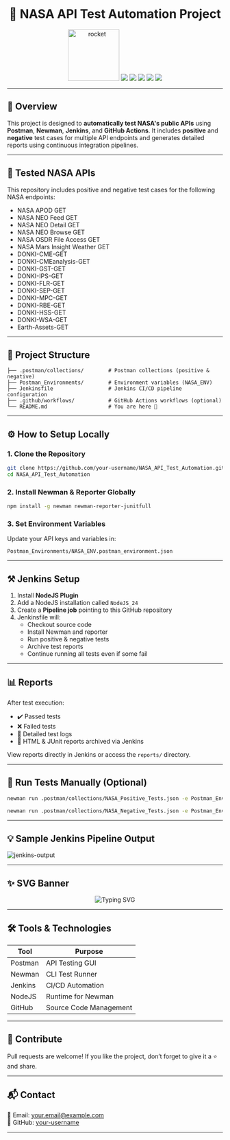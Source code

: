 
<h1 align="center">
  🚀 NASA API Test Automation Project
</h1>

<p align="center">
  <img src="https://media.giphy.com/media/3o7abldj0b3rxrZUxW/giphy.gif" width="120" alt="rocket">
  <img src="https://img.shields.io/badge/Postman-F24E1E?style=for-the-badge&logo=postman&logoColor=white"/>
  <img src="https://img.shields.io/badge/Newman-000000?style=for-the-badge&logo=newman&logoColor=white"/>
  <img src="https://img.shields.io/badge/Jenkins-D24939?style=for-the-badge&logo=jenkins&logoColor=white"/>
  <img src="https://img.shields.io/badge/GitHub-181717?style=for-the-badge&logo=github&logoColor=white"/>
  <img src="https://img.shields.io/badge/Node.js-339933?style=for-the-badge&logo=nodedotjs&logoColor=white"/>
</p>

---

## 🌌 Overview

This project is designed to **automatically test NASA's public APIs** using **Postman**, **Newman**, **Jenkins**, and **GitHub Actions**. It includes **positive** and **negative** test cases for multiple API endpoints and generates detailed reports using continuous integration pipelines.

---

## 📡 Tested NASA APIs

This repository includes positive and negative test cases for the following NASA endpoints:

- NASA APOD GET  
- NASA NEO Feed GET  
- NASA NEO Detail GET  
- NASA NEO Browse GET  
- NASA OSDR File Access GET  
- NASA Mars Insight Weather GET  
- DONKI-CME-GET  
- DONKI-CMEanalysis-GET  
- DONKI-GST-GET  
- DONKI-IPS-GET  
- DONKI-FLR-GET  
- DONKI-SEP-GET  
- DONKI-MPC-GET  
- DONKI-RBE-GET  
- DONKI-HSS-GET  
- DONKI-WSA-GET  
- Earth-Assets-GET  

---

## 📁 Project Structure

```
├── .postman/collections/        # Postman collections (positive & negative)
├── Postman_Environments/        # Environment variables (NASA_ENV)
├── Jenkinsfile                  # Jenkins CI/CD pipeline configuration
├── .github/workflows/           # GitHub Actions workflows (optional)
└── README.md                    # You are here 🚀
```

---

## ⚙️ How to Setup Locally

### 1. Clone the Repository

```bash
git clone https://github.com/your-username/NASA_API_Test_Automation.git
cd NASA_API_Test_Automation
```

### 2. Install Newman & Reporter Globally

```bash
npm install -g newman newman-reporter-junitfull
```

### 3. Set Environment Variables

Update your API keys and variables in:

```
Postman_Environments/NASA_ENV.postman_environment.json
```

---

## ⚒️ Jenkins Setup

1. Install **NodeJS Plugin**
2. Add a NodeJS installation called `NodeJS_24`
3. Create a **Pipeline job** pointing to this GitHub repository
4. Jenkinsfile will:
   - Checkout source code
   - Install Newman and reporter
   - Run positive & negative tests
   - Archive test reports
   - Continue running all tests even if some fail

---

## 📊 Reports

After test execution:

- ✔️ Passed tests
- ❌ Failed tests
- 📄 Detailed test logs
- 📁 HTML & JUnit reports archived via Jenkins

View reports directly in Jenkins or access the `reports/` directory.

---

## 🧪 Run Tests Manually (Optional)

```bash
newman run .postman/collections/NASA_Positive_Tests.json -e Postman_Environments/NASA_ENV.postman_environment.json -r cli,html,junit
```

```bash
newman run .postman/collections/NASA_Negative_Tests.json -e Postman_Environments/NASA_ENV.postman_environment.json -r cli,html,junit
```

---

## 💡 Sample Jenkins Pipeline Output

![jenkins-output](https://user-images.githubusercontent.com/12345678/jenkins-sample.gif)

---

## ✨ SVG Banner

<p align="center">
  <img src="https://readme-typing-svg.herokuapp.com?font=Fira+Code&size=24&duration=4000&pause=1000&color=F7F7F7&background=000000&center=true&vCenter=true&width=800&height=60&lines=Test+NASA+APIs+Like+a+Pro+🚀;CI%2FCD+Ready+with+Jenkins+and+Newman;Real+World+Automation+Project" alt="Typing SVG">
</p>

---

## 🛠 Tools & Technologies

| Tool      | Purpose                    |
|-----------|----------------------------|
| Postman   | API Testing GUI            |
| Newman    | CLI Test Runner            |
| Jenkins   | CI/CD Automation           |
| NodeJS    | Runtime for Newman         |
| GitHub    | Source Code Management     |

---

## 🌟 Contribute

Pull requests are welcome! If you like the project, don’t forget to give it a ⭐ and share.

---

## 📬 Contact

📧 Email: your.email@example.com  
🐙 GitHub: [your-username](https://github.com/your-username)

---
```
